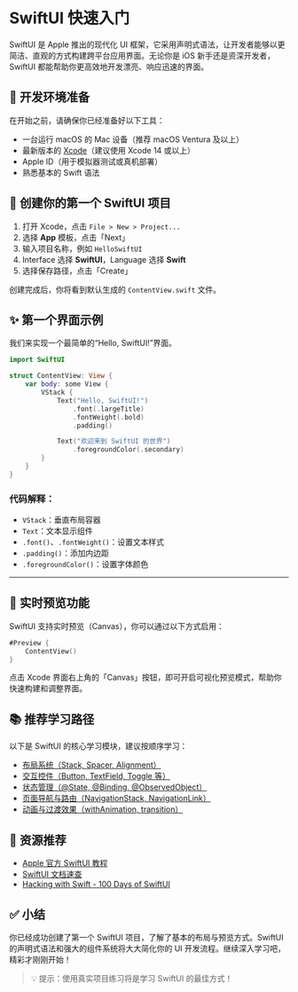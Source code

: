 # SwiftUI 快速入门

SwiftUI 是 Apple 推出的现代化 UI 框架，它采用声明式语法，让开发者能够以更简洁、直观的方式构建跨平台应用界面。无论你是 iOS 新手还是资深开发者，SwiftUI 都能帮助你更高效地开发漂亮、响应迅速的界面。

## 🧰 开发环境准备

在开始之前，请确保你已经准备好以下工具：

- 一台运行 macOS 的 Mac 设备（推荐 macOS Ventura 及以上）
- 最新版本的 [Xcode](https://developer.apple.com/xcode/)（建议使用 Xcode 14 或以上）
- Apple ID（用于模拟器测试或真机部署）
- 熟悉基本的 Swift 语法

## 🚀 创建你的第一个 SwiftUI 项目

1. 打开 Xcode，点击 `File > New > Project...`
2. 选择 **App** 模板，点击「Next」
3. 输入项目名称，例如 `HelloSwiftUI`
4. Interface 选择 **SwiftUI**，Language 选择 **Swift**
5. 选择保存路径，点击「Create」

创建完成后，你将看到默认生成的 `ContentView.swift` 文件。

## ✨ 第一个界面示例

我们来实现一个最简单的“Hello, SwiftUI!”界面。

```swift
import SwiftUI

struct ContentView: View {
    var body: some View {
        VStack {
            Text("Hello, SwiftUI!")
                .font(.largeTitle)
                .fontWeight(.bold)
                .padding()

            Text("欢迎来到 SwiftUI 的世界")
                .foregroundColor(.secondary)
        }
    }
}
```

### 代码解释：

- `VStack`：垂直布局容器
- `Text`：文本显示组件
- `.font()`、`.fontWeight()`：设置文本样式
- `.padding()`：添加内边距
- `.foregroundColor()`：设置字体颜色

---

## 🧪 实时预览功能

SwiftUI 支持实时预览（Canvas），你可以通过以下方式启用：

```swift
#Preview {
    ContentView()
}
```

点击 Xcode 界面右上角的「Canvas」按钮，即可开启可视化预览模式，帮助你快速构建和调整界面。

## 📚 推荐学习路径

以下是 SwiftUI 的核心学习模块，建议按顺序学习：

- [布局系统（Stack, Spacer, Alignment）](/layout/stack)
- [交互控件（Button, TextField, Toggle 等）](/components/forms)
- [状态管理（@State, @Binding, @ObservedObject）](/state-management/intro)
- [页面导航与路由（NavigationStack, NavigationLink）](/navigation)
- [动画与过渡效果（withAnimation, transition）](/animation)

## 🔗 资源推荐

- [Apple 官方 SwiftUI 教程](https://developer.apple.com/tutorials/swiftui)
- [SwiftUI 文档速查](https://developer.apple.com/documentation/swiftui)
- [Hacking with Swift - 100 Days of SwiftUI](https://www.hackingwithswift.com/100/swiftui)

## ✅ 小结

你已经成功创建了第一个 SwiftUI 项目，了解了基本的布局与预览方式。SwiftUI 的声明式语法和强大的组件系统将大大简化你的 UI 开发流程。继续深入学习吧，精彩才刚刚开始！

> 💡 提示：使用真实项目练习将是学习 SwiftUI 的最佳方式！